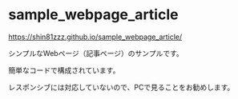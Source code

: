 # sample_webpage_article
https://shin81zzz.github.io/sample_webpage_article/

シンプルなWebページ（記事ページ）のサンプルです。

簡単なコードで構成されています。

レスポンシブには対応していないので、PCで見ることをお勧めします。
